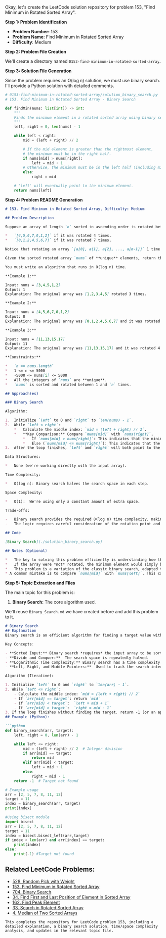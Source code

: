 Okay, let's create the LeetCode solution repository for problem 153, "Find Minimum in Rotated Sorted Array".

**Step 1: Problem Identification**

*   **Problem Number:** 153
*   **Problem Name:** Find Minimum in Rotated Sorted Array
*   **Difficulty:** Medium

**Step 2: Problem File Creation**

We'll create a directory named `0153-find-minimum-in-rotated-sorted-array`.

**Step 3: Solution File Generation**

Since the problem requires an O(log n) solution, we must use binary search.  I'll provide a Python solution with detailed comments.

```python
# 0153-find-minimum-in-rotated-sorted-array/solution_binary_search.py
# 153. Find Minimum in Rotated Sorted Array - Binary Search

def findMin(nums: list[int]) -> int:
    """
    Finds the minimum element in a rotated sorted array using binary search.
    """
    left, right = 0, len(nums) - 1

    while left < right:
        mid = (left + right) // 2

        # If the mid element is greater than the rightmost element,
        # the minimum must be in the right half.
        if nums[mid] > nums[right]:
            left = mid + 1
        # Otherwise, the minimum must be in the left half (including mid).
        else:
            right = mid

    # 'left' will eventually point to the minimum element.
    return nums[left]

```

**Step 4: Problem README Generation**

```markdown
# 153. Find Minimum in Rotated Sorted Array, Difficulty: Medium

## Problem Description

Suppose an array of length `n` sorted in ascending order is rotated between 1 and `n` times. For example, the array `nums = [0,1,2,4,5,6,7]` might become:

*   `[4,5,6,7,0,1,2]` if it was rotated 4 times.
*   `[0,1,2,4,5,6,7]` if it was rotated 7 times.

Notice that rotating an array `[a[0], a[1], a[2], ..., a[n-1]]` 1 time results in the array `[a[n-1], a[0], a[1], a[2], ..., a[n-2]]`.

Given the sorted rotated array `nums` of **unique** elements, return the *minimum element* of this array.

You must write an algorithm that runs in O(log n) time.

**Example 1:**

Input: nums = [3,4,5,1,2]
Output: 1
Explanation: The original array was [1,2,3,4,5] rotated 3 times.

**Example 2:**

Input: nums = [4,5,6,7,0,1,2]
Output: 0
Explanation: The original array was [0,1,2,4,5,6,7] and it was rotated 4 times.

**Example 3:**

Input: nums = [11,13,15,17]
Output: 11
Explanation: The original array was [11,13,15,17] and it was rotated 4 times.

**Constraints:**

*   `n == nums.length`
*   1 <= n <= 5000
*   -5000 <= nums[i] <= 5000
*   All the integers of `nums` are **unique**.
*   `nums` is sorted and rotated between 1 and `n` times.

## Approach(es)

### Binary Search

Algorithm:

1.  Initialize `left` to 0 and `right` to `len(nums) - 1`.
2.  While `left < right`:
    *   Calculate the middle index: `mid = (left + right) // 2`.
    *   **Key Comparison:** Compare `nums[mid]` with `nums[right]`.
        *   If `nums[mid] > nums[right]`: This indicates that the minimum element is in the right half of the array (because the right half is unsorted).  Set `left = mid + 1`.
        *   Else (`nums[mid] <= nums[right]`): This indicates that the minimum element is in the left half of the array (including `mid` itself, as `mid` could be the minimum). Set `right = mid`.
3.  After the loop finishes, `left` and `right` will both point to the index of the minimum element. Return `nums[left]`.

Data Structures:

*   None (we're working directly with the input array).

Time Complexity:

*   O(log n): Binary search halves the search space in each step.

Space Complexity:

*   O(1):  We're using only a constant amount of extra space.

Trade-offs:

-   Binary search provides the required O(log n) time complexity, making it very efficient for large arrays.
-   The logic requires careful consideration of the rotation point and how it affects the sorted nature of the array segments.

## Code

[Binary Search](./solution_binary_search.py)

## Notes (Optional)

*   The key to solving this problem efficiently is understanding how the rotation affects the sorted order.  The comparison `nums[mid] > nums[right]` is the core of the solution.
*   If the array were *not* rotated, the minimum element would simply be `nums[0]`. The rotation introduces a "discontinuity" in the sorted order, which we exploit with binary search.
*   This problem is a variation of the classic binary search, adapted to handle the rotated nature of the input.
* A common mistake is to compare `nums[mid]` with `nums[left]`. This can lead to incorrect results because if the left part is sorted we don't know about the min in that part, we only know if right is sorted or not.
```

**Step 5: Topic Extraction and Files**

The main topic for this problem is:

1.  **Binary Search:**  The core algorithm used.

We'll reuse `Binary_Search.md` we have created before and add this problem to it.

```markdown
# Binary Search
## Explanation
Binary search is an efficient algorithm for finding a target value within a *sorted* array (or list). It works by repeatedly dividing the search interval in half. If the middle element is the target, the search is successful. If the target is less than the middle element, the search continues in the left half; otherwise, it continues in the right half. This process is repeated until the target is found or the interval is empty.

Key Concepts:

- **Sorted Input:** Binary search *requires* the input array to be sorted.
- **Divide and Conquer:**  The search space is repeatedly halved.
- **Logarithmic Time Complexity:** Binary search has a time complexity of O(log n), making it very efficient for large datasets.
- **Left, Right, and Middle Pointers:**  Used to track the search interval.

Algorithm (Iterative):

1. Initialize `left` to 0 and `right` to `len(arr) - 1`.
2. While `left <= right`:
    - Calculate the middle index: `mid = (left + right) // 2`
    - If `arr[mid] == target`: return `mid`
    - If `arr[mid] < target`:  `left = mid + 1`
    - If `arr[mid] > target`:  `right = mid - 1`
3. If the loop finishes without finding the target, return -1 (or an appropriate indicator that the target is not present).
## Example (Python):

```python
def binary_search(arr, target):
    left, right = 0, len(arr) - 1

    while left <= right:
        mid = (left + right) // 2  # Integer division
        if arr[mid] == target:
            return mid
        elif arr[mid] < target:
            left = mid + 1
        else:
            right = mid - 1
    return -1  # Target not found

# Example usage
arr = [2, 5, 7, 8, 11, 12]
target = 11
index = binary_search(arr, target)
print(index)
```
```python
#Using bisect module
import bisect
arr = [2, 5, 7, 8, 11, 12]
target = 11
index = bisect.bisect_left(arr,target)
if index < len(arr) and arr[index] == target:
    print(index)
else:
    print(-1) #Target not found

```
## Related LeetCode Problems:

* [528. Random Pick with Weight](0528-random-pick-with-weight/README.md)
* [153. Find Minimum in Rotated Sorted Array](0153-find-minimum-in-rotated-sorted-array/README.md)
* [704. Binary Search](https://leetcode.com/problems/binary-search/)
* [34. Find First and Last Position of Element in Sorted Array](https://leetcode.com/problems/find-first-and-last-position-of-element-in-sorted-array/)
* [162. Find Peak Element](https://leetcode.com/problems/find-peak-element/)
* [33. Search in Rotated Sorted Array](https://leetcode.com/problems/search-in-rotated-sorted-array/)
* [4. Median of Two Sorted Arrays](https://leetcode.com/problems/median-of-two-sorted-arrays/)
```
This completes the repository for LeetCode problem 153, including a detailed explanation, a binary search solution, time/space complexity analysis, and updates in the relevant topic file.

